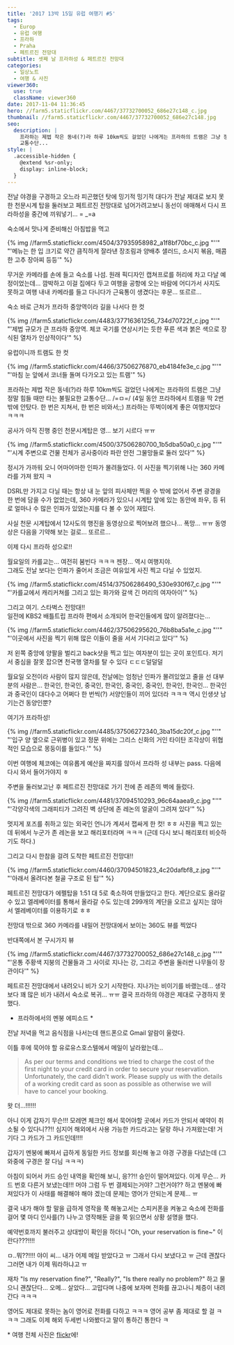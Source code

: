 ```yaml
---
title: '2017 13박 15일 유럽 여행기 ​#5'
tags:
  - Europ
  - 유럽 여행
  - 프라하
  - Praha
  - 페트르진 전망대
subtitle: 셋째 날 프라하성 & 페트르진 전망대
categories:
  - 일상노트
  - 여행 & 사진
viewer360:
  use: true
  className: viewer360
date: 2017-11-04 11:36:45
hero: //farm5.staticflickr.com/4467/37732700052_686e27c148_c.jpg
thumbnail: //farm5.staticflickr.com/4467/37732700052_686e27c148.jpg
seo:
  description: |
    프라하는 제법 작은 동네(?)라 하루 10km씩도 걸었던 나에게는 프라하의 트램은 그냥 정말 힘들 때만 타는 불필요한
    교통수단...
style: |
  .accessible-hidden {
    @extend %sr-only;
    display: inline-block;
  }
---
```



전날 야경을 구경하고 오느라 피곤했던 탓에 밍기적 밍기적 대다가 전날 제대로 보지 못한 천문시계 탑을
둘러보고 페트르진 전망대로 넘어가려고보니 동선이 애매해서 다시 프라하성을 중간에 끼워넣기...
<span style="white-space:nowrap;">= _=a</span>

숙소에서 맛나게 준비해신 아침밥을 먹고

<p>
  {% img //farm5.staticflickr.com/4504/37935958982_a1f8bf70bc_c.jpg "''" "'메뉴는 한 입 크기로 약간 큼직하게 잘라낸 장조림과 양배추 샐러드, 소시지 볶음, 매콤한 고추 장아찌 등등'" %}
</p>

무거운 카메라를 손에 들고 숙소를 나섬. 원래 픽디자인 캡쳐프로를 허리에 차고 다날 예정이었는데...
깜박하고 이걸 집에다 두고 여행을 공항에 오는 바람에 어디가서 사지도 못하고 여행 내내 카메라를 들고
다니다가 근육통이 생겼다는 후문... 또르르...

숙소 바로 근처가 프라하 중앙역이라 길을 나서다 한 컷

<p>
  {% img //farm5.staticflickr.com/4483/37716361256_734d70722f_c.jpg "''" "'제법 규모가 큰 프라하 중앙역. 체코 국기를 연상시키는 듯한 푸른 색과 붉은 색으로 장식된 열차가 인상적이다'" %}
</p>

유럽이니까 트램도 한 컷

<p>
  {% img //farm5.staticflickr.com/4466/37506276870_eb4184fe3e_c.jpg "''" "'마침 눈 앞에서 코너들 돌며 다가오고 있는 트램'" %}
</p>

프라하는 제법 작은 동네(?)라 하루 10km씩도 걸었던 나에게는 프라하의 트램은 그냥 정말 힘들 때만 타는
불필요한 교통수단... /=ㅁ=/ (4일 동안 프라하에서 트램을 딱 2번밖에 안탔다. 한 번은 지쳐서, 한 번은
비와서;;) 프라하는 뚜벅이에게 좋은 여행지었다 ㅋㅋㅋ

공사가 아직 진행 중인 천문시계탑은 영... 보기 시르다 ㅠㅠ

<p>
  {% img //farm5.staticflickr.com/4500/37506280700_1b5dba50a0_c.jpg "''" "'시계 주변으로 건물 전체가 공사중이라 파란 안전 그물망들로 둘러 있다'" %}
</p>

정시가 가까워 오니 어마어마한 인파가 몰려들었다. 이 사진을 찍기위해 나는 360 카메라를 가져 왔지 ㅋ

<div class="viewer360" data-src="//farm5.staticflickr.com/4475/37761496632_2616207896_o.jpg"  data-width="800" data-height="400" aria-label="천문시계탑 앞 광장을 가득 메운 수 많은 인파"></div>

DSRL만 가지고 다닐 때는 항상 내 눈 앞의 피사체만 찍을 수 밖에 없어서 주변 광경을 한 번에 담을 수가
없었는데, 360 카메라가 있으니 시계탑 앞에 있는 동안에 좌우, 등 뒤로 얼마나 수 많은 인파가 있었는지를
다 볼 수 있어 재밌다.

사실 천문 시계탑에서 12사도의 행진을 동영상으로 찍어보려 했으나... 폭망... ㅠㅠ 동영상은 다음을
기약해 보는 걸로... 또르르...

이제 다시 프라하 성으로!!

월요일의 카를교는... 여전히 붐빈다 ㅋㅋㅋ 젠장... 역시 여행지야. <br>
그래도 전날 보다는 인파가 줄어서 조금은 여유있게 사진 찍고 다닐 수 있었지.

<p>
  {% img //farm5.staticflickr.com/4514/37506286490_530e930f67_c.jpg "''" "'카를교에서 캐리커쳐를 그리고 있는 화가와 갈색 긴 머리의 여자아이'" %}
</p>

그리고 여기. 스타벅스 전망대!! <br>
일전에 KBS2 배틀트립 프라하 편에서 소개되어 한국인들에게 많이 알려졌다는...

<p>
  {% img //farm5.staticflickr.com/4462/37506295620_76b8ba5a1e_c.jpg "''" "'이곳에서 사진을 찍기 위해 많은 이들이 줄을 서서 기다리고 있다'" %}
</p>

저 왼쪽 중앙에 양팔을 벌리고 back샷을 찍고 있는 여자분이 있는 곳이 포인트다. 저기서 중심을 잘못 잡으면
천국행 열차를 탈 수 있다 <span aria-hidden="true">ㄷㄷㄷ</span><span class="accessible-hidden">덜덜덜</span>

월요일 오전이라 사람이 많지 않은데, 전날에는 엄청난 인파가 몰려있었고 줄을 선 대부분의 사람은...
한국인, 한국인, 중국인, 한국인, 중국인, 중국인, 한국인, 한국인... 한국인과 중국인이 대다수고 어쩌다
한 번씩(?) 서양인들이 끼어 있더라 ㅋㅋㅋ 역시 인생샷 남기는건 동양인뿐?

여기가 프라하성!

<p>
  {% img //farm5.staticflickr.com/4485/37506272340_3ba15dc20f_c.jpg "''" "'입구 양 옆으로 근위병이 있고 정문 위에는 그리스 신화의 거인 타이탄 조각상이 위협적인 모습으로 몽둥이를 들있다.'" %}
</p>

이번 여행에 체코에는 여유롭게 예산을 짜지를 않아서 프라하 성 내부는 pass. 다음에 다시 와서 들어가야지 ㅎ

주변을 둘러보고난 후 페트르진 전망대로 가기 전에 존 레존의 벽에 들렀다.

<p>
  {% img //farm5.staticflickr.com/4481/37094510293_96c64aaea9_c.jpg "''" "'각양각색의 그래피티가 그려진 벽 상단에 존 레논의 얼굴이 그려져 있다'" %}
</p>

멋지게 포즈를 취하고 있는 외국인 언니가 계셔서 잽싸게 한 컷! ㅎㅎ 사진을 찍고 있는데 뒤에서 누군가
존 레논을 보고 해리포터라며 ㅋㅋㅋ (근데 다시 보니 해리포터 비슷하기도 하다.)

그리고 다시 한참을 걸려 도착한 페트르진 전망대!!

<p>
  {% img //farm5.staticflickr.com/4460/37094501823_4c20dafbf8_z.jpg "''" "'아래서 올려다본 철골 구조로 된 탑'" %}
</p>

페트르진 전망대가 에펠탑을 <span aria-hidden="true">1:5</span><span class="accessible-hidden">1 대 5</span>로
축소하여 만들었다고 한다. 계단으로도 올라갈 수 있고 엘레베이터를 통해서 올라갈 수도 있는데 299개의
계단을 오르고 싶지는 않아서 엘레베이터를 이용하기로 ㅎㅎ

전망대 밖으로 360 카메라를 내밀어 전망대에서 보이는 360도 뷰를 찍었다

<div class="viewer360" data-src="//farm5.staticflickr.com/4509/37793246191_dcc579219e_o.jpg"  data-width="800" data-height="400" aria-label="오른쪽으로는 주황색 지붕의 건물들이 밀집한 구시가지가, 왼쪽으로는 네모 반듯한 건물들이 있는 신시가지가 대비를 이루어 보인다."></div>

반대쪽에서 본 구시가지 뷰

<p>
  {% img //farm5.staticflickr.com/4467/37732700052_686e27c148_c.jpg "''" "'온통 주황색 지붕의 건물들과 그 사이로 지나는 강, 그리고 주변을 둘러싼 나무들이 장관이다'" %}
</p>

페트르진 전망대에서 내려오니 비가 오기 시작한다. 지나가는 비이기를 바랬는데... 생각보다 꽤 많은 비가
내려서 숙소로 복귀... ㅠㅠ 결국 프라하의 야경은 제대로 구경하지 못했다.

* 프라하에서의 멘붕 에피소드 *

전날 저녁을 먹고 음식점을 나서는데 핸드폰으로 Gmail 알람이 울렸다.

이틀 후에 묵어야 할 유로유스호스텔에서 메일이 날라왔는데...

> As per our terms and conditions we tried to charge the cost of the first night to your credit card
in order to secure your reservation.<br>Unfortunately, the card didn't work. Please supply us with
the details of a working credit card as soon as possible as otherwise we will have to cancel your
booking.

왓 더...!!!!!!

아니 이게 갑자기 무슨!!! 모레면 체크인 해서 묵어야할 곳에서 카드가 안되서 예약이 취소될 수 있다니??!!
심지어 해외에서 사용 가능한 카드라고는 달랑 하나 가져왔는데! 거기다 그 카드가 그 카드인데!!!!

갑자기 멘붕에 빠져서 급하게 동일한 카드 정보를 회신해 놓고 야경 구경을 다녔는데 (그 와중에 구경은 잘
다님 ㅋㅋㅋ)

아침이 되어서 카드 승인 내역을 확인해 보니, 응??!! 승인이 떨어져있다. 이게 무슨...
카드 번호 다른거 보냈는데!!! 머야 그럼 두 번 결제되는거야? 그런거야?? 하고 멘붕에 빠져있다가 이 사태를
해결해야 해야 겠는데 문제는 영어가 안되는게 문제... ㅠ

결국 내가 해야 할 말을 급하게 영작을 쭉 해놓고서는 스피커폰을 켜놓고 숙소에 전화를 걸어 몇 마디 인사를(?)
나누고 영작해둔 글을 쭉 읽으면서 상황 설명을 했다.

예약번호까지 불러주고 상대방이 확인을 하더니 "Oh, your reservation is fine~" 이란다???!!!!

ㅁ..뭐??!!!! 야이 씨... 내가 어제 메일 받았다고 ㅠ 그래서 다시 보냈다고 ㅠ 근데 괜찮다그러면 내가 이제
뭐라하냐고 ㅠ

재차 "Is my reservation fine?", "Really?", "Is there really no problem?" 하고 물으니 괜찮단다...
오메... 살았다... 고맙다며 나중에 보자며 전화를 끊고나니 체증이 내려간다 ㅋㅋㅋ

영어도 제대로 못하는 놈이 영어로 전화를 다하고 ㅋㅋㅋ 영어 공부 좀 제대로 할 걸 ㅋㅋㅋ 그래도 이제
해외 두세번 나와봤다고 말이 통하긴 통한다 ㅋ

&ast; 여행 전체 사진은 [flickr](https://www.flickr.com/photos/mulder21c/albums/72157687205014481)에!